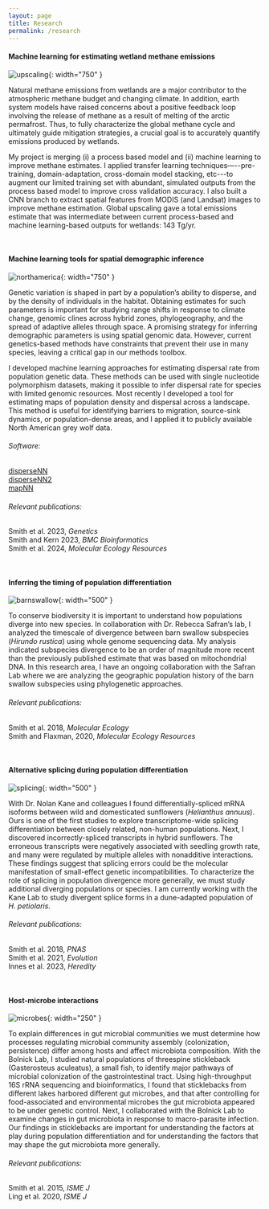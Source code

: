 ```yaml
---
layout: page
title: Research
permalink: /research
---
```







#### Machine learning for estimating wetland methane emissions

![upscaling](assets/img/upscaling.jpg){: width="750" }


Natural methane emissions from wetlands are a major contributor to the atmospheric methane budget and changing climate.
In addition, earth system models have raised concerns about a positive feedback loop involving the release of methane as a result of melting of the arctic permafrost.
Thus, to fully characterize the global methane cycle and ultimately guide mitigation strategies, a crucial goal is to accurately quantify emissions produced by wetlands.

My project is merging (i) a process based model and (ii) machine learning to improve methane estimates.
I applied transfer learning techniques—--pre-training, domain-adaptation, cross-domain model stacking, etc---to augment our limited training set with abundant, simulated outputs from the process based model to improve cross validation accuracy.
I also built a CNN branch to extract spatial features from MODIS (and Landsat) images to improve methane estimation.
Global upscaling gave a total emissions estimate that was intermediate between current process-based and machine learning-based outputs for wetlands: 143 Tg/yr.

&nbsp;
&nbsp;
&nbsp;
&nbsp;
&nbsp;





#### Machine learning tools for spatial demographic inference

![northamerica](assets/img/northamerica.jpg){: width="750" }

Genetic variation is shaped in part by a population’s ability to disperse, and by the density of individuals in the habitat.
Obtaining estimates for such parameters is important for studying range shifts in response to climate change, genomic clines across hybrid zones, phylogeography, and the spread of adaptive alleles through space.
A promising strategy for inferring demographic parameters is using spatial genomic data.
However, current genetics-based methods have constraints that prevent their use in many species, leaving a critical gap in our methods toolbox.

I developed machine learning approaches for estimating dispersal rate from population genetic data.
These methods can be used with single nucleotide polymorphism datasets, making it possible to infer dispersal rate for species with limited genomic resources.
Most recently I developed a tool for estimating maps of population density and dispersal across a landscape.
This method is useful for identifying barriers to migration, source-sink dynamics, or population-dense areas, and I applied it to publicly available North American grey wolf data.


###### Software:
[disperseNN](https://github.com/kr-colab/disperseNN)\
[disperseNN2](https://dispersenn2.readthedocs.io/en/latest/)\
[mapNN](https://github.com/kr-colab/mapNN)

###### Relevant publications:
Smith et al. 2023, *Genetics*\
Smith and Kern 2023, *BMC Bioinformatics*\
Smith et al. 2024, *Molecular Ecology Resources*

&nbsp;
&nbsp;
&nbsp;
&nbsp;
&nbsp;










#### Inferring the timing of population differentiation

![barnswallow](assets/img/barnswallow.jpg){: width="500" }

To conserve biodiversity it is important to understand how populations diverge into new species.
In collaboration with Dr. Rebecca Safran’s lab, I analyzed the timescale of divergence between barn swallow subspecies (*Hirundo rustica*) using whole genome sequencing data.
My analysis indicated subspecies divergence to be an order of magnitude more recent than the previously published estimate that was based on mitochondrial DNA.
In this research area, I have an ongoing collaboration with the Safran Lab where we are analyzing the geographic population history of the barn swallow subspecies using phylogenetic approaches.

###### Relevant publications:
Smith et al. 2018, *Molecular Ecology*\
Smith and Flaxman, 2020, *Molecular Ecology Resources*

&nbsp;
&nbsp;
&nbsp;
&nbsp;
&nbsp;








#### Alternative splicing during population differentiation

![splicing](assets/img/splicing.jpg){: width="500" }

With Dr. Nolan Kane and colleagues I found differentially-spliced mRNA isoforms between wild and domesticated sunflowers (*Helianthus annuus*).
Ours is one of the first studies to explore transcriptome-wide splicing differentiation between closely related, non-human populations.
Next, I discovered incorrectly-spliced transcripts in hybrid sunflowers.
The erroneous transcripts were negatively associated with seedling growth rate, and many were regulated by multiple alleles with nonadditive interactions.
These findings suggest that splicing errors could be the molecular manifestation of small-effect genetic incompatibilities.
To characterize the role of splicing in population divergence more generally, we must study additional diverging populations or species.
I am currently working with the Kane Lab to study divergent splice forms in a dune-adapted population of *H. petiolaris*.

###### Relevant publications:
Smith et al. 2018, *PNAS*\
Smith et al. 2021, *Evolution*\
Innes et al. 2023, *Heredity*

&nbsp;
&nbsp;
&nbsp;
&nbsp;
&nbsp;







#### Host-microbe interactions

![microbes](assets/img/microbe.jpg){: width="250" }

To explain differences in gut microbial communities we must determine how processes regulating microbial community assembly (colonization, persistence) differ among hosts and affect microbiota composition. With the Bolnick Lab, I studied natural populations of threespine stickleback (Gasterosteus aculeatus), a small fish, to identify major pathways of microbial colonization of the gastrointestinal tract. Using high-throughput 16S rRNA sequencing and bioinformatics, I found that sticklebacks from different lakes harbored different gut microbes, and that after controlling for food-associated and environmental microbes the gut microbiota appeared to be under genetic control. Next, I collaborated with the Bolnick Lab to examine changes in gut microbiota in response to macro-parasite infection. Our findings in sticklebacks are important for understanding the factors at play during population differentiation and for understanding the factors that may shape the gut microbiota more generally.


###### Relevant publications:
Smith et al. 2015, *ISME J*\
Ling  et al. 2020, *ISME J*

&nbsp;
&nbsp;
&nbsp;
&nbsp;
&nbsp;



